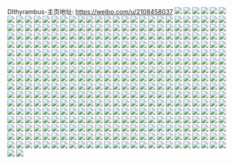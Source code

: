 Dlthyrambus-主页地址: https://weibo.com/u/2108458037 
![](https://wx4.sinaimg.cn/mw2000/7dac8435gy1h9kdcxtukfj21sc2ds7wi.jpg) 
![](https://wx4.sinaimg.cn/mw2000/7dac8435gy1h9kdd04fjzj22c0346qv7.jpg) 
![](https://wx4.sinaimg.cn/mw2000/7dac8435gy1h9kdcwswu7j21sc2ds1ky.jpg) 
![](https://wx4.sinaimg.cn/mw2000/7dac8435gy1h9kdd132mgj21sc2ds4qq.jpg) 
![](https://wx4.sinaimg.cn/mw2000/7dac8435gy1h9kdd97i0cj227a2xpkjq.jpg) 
![](https://wx4.sinaimg.cn/mw2000/7dac8435gy1h9kdd21ydhj21sc2ds7wi.jpg) 
![](https://wx4.sinaimg.cn/mw2000/7dac8435gy1h9kdd4bysej21sc2ds7wj.jpg) 
![](https://wx4.sinaimg.cn/mw2000/7dac8435gy1h9kdd6uzadj21sc2dsx6q.jpg) 
![](https://wx4.sinaimg.cn/mw2000/7dac8435gy1h9kddbibqrj21sc2dskjm.jpg) 
![](https://wx4.sinaimg.cn/mw2000/7dac8435gy1h9it6j52dmj20nw162dle.jpg) 
![](https://wx4.sinaimg.cn/mw2000/7dac8435gy1h9it6iln9bj20u010ati5.jpg) 
![](https://wx4.sinaimg.cn/mw2000/7dac8435gy1h9it6jjt4bj20nm15sq83.jpg) 
![](https://wx4.sinaimg.cn/mw2000/7dac8435gy1h9it6k2x3hj20nq14ln2f.jpg) 
![](https://wx4.sinaimg.cn/mw2000/7dac8435gy1h9it6kt1pgj20u0140al8.jpg) 
![](https://wx4.sinaimg.cn/mw2000/7dac8435gy1h9it6lazh3j20oa16fn2j.jpg) 
![](https://wx4.sinaimg.cn/mw2000/7dac8435gy1h9it6lohcbj20oq16pjxe.jpg) 
![](https://wx4.sinaimg.cn/mw2000/7dac8435gy1h9it6m3hy4j20uo0u07a8.jpg) 
![](https://wx4.sinaimg.cn/mw2000/7dac8435gy1h9it6mhuf2j20op15lafh.jpg) 
![](https://wx4.sinaimg.cn/mw2000/7dac8435gy1h9hisjlzakj21sc2ds4qq.jpg) 
![](https://wx4.sinaimg.cn/mw2000/7dac8435gy1h9hishu4sgj20wi1jgk6p.jpg) 
![](https://wx4.sinaimg.cn/mw2000/7dac8435gy1h9hiskdiwcj22c033ze81.jpg) 
![](https://wx4.sinaimg.cn/mw2000/7dac8435gy1h97m5jmfccj20u013nwno.jpg) 
![](https://wx4.sinaimg.cn/mw2000/7dac8435gy1h97m5nh2s2j20u015rjzc.jpg) 
![](https://wx4.sinaimg.cn/mw2000/7dac8435gy1h97m5ijpkyj20u0140k0q.jpg) 
![](https://wx4.sinaimg.cn/mw2000/7dac8435gy1h97m54w4knj20u00u07a3.jpg) 
![](https://wx4.sinaimg.cn/mw2000/7dac8435gy1h97m5b2eg3j20u01sywkr.jpg) 
![](https://wx4.sinaimg.cn/mw2000/7dac8435gy1h97m54gyojj20u00u0dl5.jpg) 
![](https://wx4.sinaimg.cn/mw2000/7dac8435gy1h97m5k4cx4j20u0140qbk.jpg) 
![](https://wx4.sinaimg.cn/mw2000/7dac8435gy1h97m52qvefj20u0141ah3.jpg) 
![](https://wx4.sinaimg.cn/mw2000/7dac8435gy1h97m53q7m9j20u00u043w.jpg) 
![](https://wx4.sinaimg.cn/mw2000/7dac8435gy1h97m5hksm1j20u0140jyk.jpg) 
![](https://wx4.sinaimg.cn/mw2000/7dac8435gy1h97m539vqjj20u00zq10j.jpg) 
![](https://wx4.sinaimg.cn/mw2000/7dac8435gy1h97m5lju84j20u014047f.jpg) 
![](https://wx4.sinaimg.cn/mw2000/7dac8435gy1h97m5kszmvj20u0140alh.jpg) 
![](https://wx4.sinaimg.cn/mw2000/7dac8435gy1h97m5j4ugoj20u0191wn1.jpg) 
![](https://wx4.sinaimg.cn/mw2000/7dac8435gy1h8okilhi65j20o215t466.jpg) 
![](https://wx4.sinaimg.cn/mw2000/7dac8435gy1h8okim67tpj20oh152gsw.jpg) 
![](https://wx4.sinaimg.cn/mw2000/7dac8435gy1h8okimog8tj20o7126grv.jpg) 
![](https://wx4.sinaimg.cn/mw2000/7dac8435gy1h8okin7yzej20nz16oqat.jpg) 
![](https://wx4.sinaimg.cn/mw2000/7dac8435gy1h8jck9dr48j22bx2o1b2c.jpg) 
![](https://wx4.sinaimg.cn/mw2000/7dac8435gy1h8jck6jmyoj22c0340b2g.jpg) 
![](https://wx4.sinaimg.cn/mw2000/7dac8435gy1h8jck28ia1j22c0340hdu.jpg) 
![](https://wx4.sinaimg.cn/mw2000/7dac8435gy1h8jckblp15j227g2xyu0y.jpg) 
![](https://wx4.sinaimg.cn/mw2000/7dac8435gy1h8jckt3y1tj22c02bze82.jpg) 
![](https://wx4.sinaimg.cn/mw2000/7dac8435gy1h8jckdvk6aj22c033xu0y.jpg) 
![](https://wx4.sinaimg.cn/mw2000/7dac8435gy1h8jckmego7j22c0340hdx.jpg) 
![](https://wx4.sinaimg.cn/mw2000/7dac8435gy1h8jckirvrfj235s2dcnpf.jpg) 
![](https://wx4.sinaimg.cn/mw2000/7dac8435gy1h8jckpaan5j22c0340hdw.jpg) 
![](https://wx4.sinaimg.cn/mw2000/7dac8435gy1h8jckg9hovj22c03407wj.jpg) 
![](https://wx4.sinaimg.cn/mw2000/7dac8435gy1h8jckrbl60j22923024qr.jpg) 
![](https://wx4.sinaimg.cn/mw2000/7dac8435gy1h8jckxzhwvj22c02c04qr.jpg) 
![](https://wx4.sinaimg.cn/mw2000/7dac8435gy1h8jcl1rpzij22c0340u13.jpg) 
![](https://wx4.sinaimg.cn/mw2000/7dac8435gy1h81diyreoxj20rz0rs7b6.jpg) 
![](https://wx4.sinaimg.cn/mw2000/7dac8435gy1h81dizmkxfj20wi12713l.jpg) 
![](https://wx4.sinaimg.cn/mw2000/7dac8435gy1h81diy3srfj20vi0viai0.jpg) 
![](https://wx4.sinaimg.cn/mw2000/7dac8435gy1h81dj0cdwpj20sg0sgn4i.jpg) 
![](https://wx4.sinaimg.cn/mw2000/7dac8435gy1h7bhhxp2luj21o0280wtu.jpg) 
![](https://wx4.sinaimg.cn/mw2000/7dac8435gy1h74ptlkjsmj20lc0sgte1.jpg) 
![](https://wx4.sinaimg.cn/mw2000/7dac8435gy1h74ptkg0m3j20w016o7ge.jpg) 
![](https://wx4.sinaimg.cn/mw2000/7dac8435gy1h74ptiou1lj20lc0sg74n.jpg) 
![](https://wx4.sinaimg.cn/mw2000/7dac8435gy1h6xmzj0ovlj20lc0sg0xa.jpg) 
![](https://wx4.sinaimg.cn/mw2000/7dac8435gy1h6xnasup5oj21400u0k4r.jpg) 
![](https://wx4.sinaimg.cn/mw2000/7dac8435gy1h6xmzjkclqj21400u0tik.jpg) 
![](https://wx4.sinaimg.cn/mw2000/7dac8435gy1h6xmzgpbgvj20u013z43n.jpg) 
![](https://wx4.sinaimg.cn/mw2000/7dac8435gy1h6xmzg8qmjj20u01stnd3.jpg) 
![](https://wx4.sinaimg.cn/mw2000/7dac8435gy1h6xmziip4rj20u01st7ao.jpg) 
![](https://wx4.sinaimg.cn/mw2000/7dac8435gy1h6xmzermf8j21400u0gxp.jpg) 
![](https://wx4.sinaimg.cn/mw2000/7dac8435gy1h6xmzho4pwj20u017lq95.jpg) 
![](https://wx4.sinaimg.cn/mw2000/7dac8435gy1h6xmzf80fmj20ku0rsq96.jpg) 
![](https://wx4.sinaimg.cn/mw2000/7dac8435gy1h6tj4g3ernj20u012r44t.jpg) 
![](https://wx4.sinaimg.cn/mw2000/7dac8435gy1h2jradlzb8j20wi0w3wk7.jpg) 
![](https://wx4.sinaimg.cn/mw2000/7dac8435ly1gklh3f0o8oj20u00u17cl.jpg) 
![](https://wx4.sinaimg.cn/mw2000/7dac8435ly1gklh3ef7f3j20u0141jxi.jpg) 
![](https://wx4.sinaimg.cn/mw2000/7dac8435ly1gklh3g6nxkj20u01407dr.jpg) 
![](https://wx4.sinaimg.cn/mw2000/7dac8435ly1gklh3fcdzvj20u0140ah1.jpg) 
![](https://wx4.sinaimg.cn/mw2000/7dac8435ly1gklh2r2zwjj20u20u0aep.jpg) 
![](https://wx4.sinaimg.cn/mw2000/7dac8435ly1gklh3fu3gfj20u0140gtl.jpg) 
![](https://wx4.sinaimg.cn/mw2000/7dac8435ly1gklh3d3s61j20u00u2dnb.jpg) 
![](https://wx4.sinaimg.cn/mw2000/7dac8435ly1gklh3dj75lj20u00ugdlw.jpg) 
![](https://wx4.sinaimg.cn/mw2000/7dac8435ly1gklh3dyw0zj20u0140k02.jpg) 
![](https://wx4.sinaimg.cn/mw2000/7dac8435ly1gk3weanqfrj214g1j7dwf.jpg) 
![](https://wx4.sinaimg.cn/mw2000/7dac8435ly1gk3wkaaku3j22801o0npd.jpg) 
![](https://wx4.sinaimg.cn/mw2000/7dac8435ly1gk3wed199fj216o1kw1ej.jpg) 
![](https://wx4.sinaimg.cn/mw2000/7dac8435ly1gk3wet2morj216o1kw4qp.jpg) 
![](https://wx4.sinaimg.cn/mw2000/7dac8435ly1gk3we1zsn0j22c03401ky.jpg) 
![](https://wx4.sinaimg.cn/mw2000/7dac8435ly1gk3wduaczwj211f1g7u0v.jpg) 
![](https://wx4.sinaimg.cn/mw2000/7dac8435ly1gk3we5w5ysj20z716odtg.jpg) 
![](https://wx4.sinaimg.cn/mw2000/7dac8435ly1gk3wduqwn5j20tz13zgt6.jpg) 
![](https://wx4.sinaimg.cn/mw2000/7dac8435ly1gk3we4y5fqj216o1kw1kx.jpg) 
![](https://wx4.sinaimg.cn/mw2000/7dac8435ly1gk3wj7v4lej20yi1a04qp.jpg) 
![](https://wx4.sinaimg.cn/mw2000/7dac8435ly1gk3wdezij4j22c02c0hdu.jpg) 
![](https://wx4.sinaimg.cn/mw2000/7dac8435ly1gk3wjibo5tj20yi1a0b29.jpg) 
![](https://wx4.sinaimg.cn/mw2000/7dac8435ly1gk3wjm475mj21400u01ky.jpg) 
![](https://wx4.sinaimg.cn/mw2000/7dac8435ly1gk3wjwinf6j213u0tukjl.jpg) 
![](https://wx4.sinaimg.cn/mw2000/7dac8435ly1gk3wjry6icj20u0140npd.jpg) 
![](https://wx4.sinaimg.cn/mw2000/7dac8435ly1gk3we9y9tcj216o1kw7o2.jpg) 
![](https://wx4.sinaimg.cn/mw2000/7dac8435ly1gk3wkdg76bj20mi0u0hbe.jpg) 
![](https://wx4.sinaimg.cn/mw2000/7dac8435ly1gk3wk582thj229e30j7wj.jpg) 
![](https://wx4.sinaimg.cn/mw2000/7dac8435ly1gjrjufgxyej21mb1mb7wh.jpg) 
![](https://wx4.sinaimg.cn/mw2000/7dac8435ly1gjrjunvk1mj214g1jt7qc.jpg) 
![](https://wx4.sinaimg.cn/mw2000/7dac8435ly1gjrjuil8m6j21mc1mcnnb.jpg) 
![](https://wx4.sinaimg.cn/mw2000/7dac8435ly1gjrjuil8m6j21mc1mcnnb.jpg) 
![](https://wx4.sinaimg.cn/mw2000/7dac8435ly1gjrjuerkvoj21dr25mqv5.jpg) 
![](https://wx4.sinaimg.cn/mw2000/7dac8435ly1gjrjujgfdrj22801o0qv5.jpg) 
![](https://wx4.sinaimg.cn/mw2000/7dac8435ly1gjrjudsl2lj22801o01ky.jpg) 
![](https://wx4.sinaimg.cn/mw2000/7dac8435ly1gjrjupf8e4j20y91hr4bt.jpg) 
![](https://wx4.sinaimg.cn/mw2000/7dac8435ly1gjrjuohz7gj21kw1d3awk.jpg) 
![](https://wx4.sinaimg.cn/mw2000/7dac8435ly1gjrjuq8452j21481kwki8.jpg) 
![](https://wx4.sinaimg.cn/mw2000/7dac8435ly1gjrjuhcsr7j225q1mb7wh.jpg) 
![](https://wx4.sinaimg.cn/mw2000/7dac8435ly1gjrjvvw2gej20zr0qtwhf.jpg) 
![](https://wx4.sinaimg.cn/mw2000/7dac8435ly1gjrjuhybuhj21mb25qnnb.jpg) 
![](https://wx4.sinaimg.cn/mw2000/7dac8435ly1gjrjukbamnj216o1kwwu6.jpg) 
![](https://wx4.sinaimg.cn/mw2000/7dac8435ly1gjrjum5gk9j225832e7wi.jpg) 
![](https://wx4.sinaimg.cn/mw2000/7dac8435ly1gjrjucocx1j216o1kwtu8.jpg) 
![](https://wx4.sinaimg.cn/mw2000/7dac8435ly1gjp8vxfnsdj21hh2s41kx.jpg) 
![](https://wx4.sinaimg.cn/mw2000/7dac8435ly1gd0vic4p0jj20rs3wn7wh.jpg) 
![](https://wx4.sinaimg.cn/mw2000/7dac8435ly1gd0vidjh92j20rs3wnb29.jpg) 
![](https://wx4.sinaimg.cn/mw2000/7dac8435ly1gd0viaifhmj20rs3wnb29.jpg) 
![](https://wx4.sinaimg.cn/mw2000/7dac8435ly1gd0vie3w9aj20rs1awtkv.jpg) 
![](https://wx4.sinaimg.cn/mw2000/7dac8435ly1gc5eg8nv7cj22c02c0b2a.jpg) 
![](https://wx4.sinaimg.cn/mw2000/7dac8435ly1gc5egl899tj203x03xwe9.jpg) 
![](https://wx4.sinaimg.cn/mw2000/7dac8435ly1gc5eg7seupj22c02c04qp.jpg) 
![](https://wx4.sinaimg.cn/mw2000/7dac8435ly1ga9imcx3j1j20rs0v9wjf.jpg) 
![](https://wx4.sinaimg.cn/mw2000/7dac8435ly1g9lxijkma8j21400u0wow.jpg) 
![](https://wx4.sinaimg.cn/mw2000/7dac8435ly1g9lxij1f7ej20u00u04jl.jpg) 
![](https://wx4.sinaimg.cn/mw2000/7dac8435ly1g8xiwk674uj20pb10pwok.jpg) 
![](https://wx4.sinaimg.cn/mw2000/7dac8435ly1g8sy0kt2u2j231t27ye82.jpg) 
![](https://wx4.sinaimg.cn/mw2000/7dac8435ly1g8sy0oy0u6j228x2zw7wi.jpg) 
![](https://wx4.sinaimg.cn/mw2000/7dac8435ly1g8sy0sxgcyj23402c04qr.jpg) 
![](https://wx4.sinaimg.cn/mw2000/7dac8435ly1g8sy0hgp1ij22c0340npd.jpg) 
![](https://wx4.sinaimg.cn/mw2000/7dac8435ly1g8sy0wor37j22u024i1ky.jpg) 
![](https://wx4.sinaimg.cn/mw2000/7dac8435ly1g8sy11549tj23402c0u0y.jpg) 
![](https://wx4.sinaimg.cn/mw2000/7dac8435ly1g8sy0f0xb5j23402c0qv6.jpg) 
![](https://wx4.sinaimg.cn/mw2000/7dac8435ly1g8sy0xzdm9j20yi0yi7m6.jpg) 
![](https://wx4.sinaimg.cn/mw2000/7dac8435ly1g8sy14bn3cj23402c0qv6.jpg) 
![](https://wx4.sinaimg.cn/mw2000/7dac8435ly1g8ksremso6j229c30gkjl.jpg) 
![](https://wx4.sinaimg.cn/mw2000/7dac8435ly1g8ksrbj65aj2293304npe.jpg) 
![](https://wx4.sinaimg.cn/mw2000/7dac8435ly1g8kstdb94tj21400qohdt.jpg) 
![](https://wx4.sinaimg.cn/mw2000/7dac8435ly1g8ksr9bs51j22772vhu0x.jpg) 
![](https://wx4.sinaimg.cn/mw2000/7dac8435ly1g8ksrj60qsj22c0340kjl.jpg) 
![](https://wx4.sinaimg.cn/mw2000/7dac8435ly1g8kstc679lj214q0u0kjl.jpg) 
![](https://wx4.sinaimg.cn/mw2000/7dac8435ly1g8ksrkqpxxj22c0340u0x.jpg) 
![](https://wx4.sinaimg.cn/mw2000/7dac8435ly1g8ksrlpzlxj20rs1xg4om.jpg) 
![](https://wx4.sinaimg.cn/mw2000/7dac8435ly1g8ksrn8mnmj20rs1qi7sy.jpg) 
![](https://wx4.sinaimg.cn/mw2000/7dac8435ly1g8ip046hisj232j21dx6r.jpg) 
![](https://wx4.sinaimg.cn/mw2000/7dac8435ly1g8500f0jexj22sr23k7wi.jpg) 
![](https://wx4.sinaimg.cn/mw2000/7dac8435ly1g8500nk1zij23402c0e82.jpg) 
![](https://wx4.sinaimg.cn/mw2000/7dac8435ly1g850046ykvj22c0340x6p.jpg) 
![](https://wx4.sinaimg.cn/mw2000/7dac8435ly1g8500im71yj23402c04qq.jpg) 
![](https://wx4.sinaimg.cn/mw2000/7dac8435ly1g8500u3onvj20ti0u47wh.jpg) 
![](https://wx4.sinaimg.cn/mw2000/7dac8435ly1g8500pzrtpj23402c0npe.jpg) 
![](https://wx4.sinaimg.cn/mw2000/7dac8435ly1g8500gi90nj21mb17r7qe.jpg) 
![](https://wx4.sinaimg.cn/mw2000/7dac8435ly1g8500sefpdj20u00u048i.jpg) 
![](https://wx4.sinaimg.cn/mw2000/7dac8435ly1g8500x990qj22c0340npe.jpg) 
![](https://wx4.sinaimg.cn/mw2000/7dac8435ly1g84qpgc55mj23402c0u0x.jpg) 
![](https://wx4.sinaimg.cn/mw2000/7dac8435ly1g84qoeba2bj216m1ku1kx.jpg) 
![](https://wx4.sinaimg.cn/mw2000/7dac8435ly1g84qozbxa8j23402c0npd.jpg) 
![](https://wx4.sinaimg.cn/mw2000/7dac8435ly1g84qobcq8hj21w02io7wj.jpg) 
![](https://wx4.sinaimg.cn/mw2000/7dac8435ly1g84qod7re6j21kw16m4jc.jpg) 
![](https://wx4.sinaimg.cn/mw2000/7dac8435ly1g84qo7wki0j21400tzn59.jpg) 
![](https://wx4.sinaimg.cn/mw2000/7dac8435ly1g84qo6srhbj23402c01ky.jpg) 
![](https://wx4.sinaimg.cn/mw2000/7dac8435ly1g84qo8cbetj225q1mbe81.jpg) 
![](https://wx4.sinaimg.cn/mw2000/7dac8435ly1g84qo7ib53j23402c0qv5.jpg) 
![](https://wx4.sinaimg.cn/mw2000/7dac8435ly1g83qpom99kj22c0340npe.jpg) 
![](https://wx4.sinaimg.cn/mw2000/7dac8435ly1g83qpstw60j23402c0npe.jpg) 
![](https://wx4.sinaimg.cn/mw2000/7dac8435ly1g83qquiqzjj23402c0u0y.jpg) 
![](https://wx4.sinaimg.cn/mw2000/7dac8435ly1g83qpn2oatj20u0140dlf.jpg) 
![](https://wx4.sinaimg.cn/mw2000/7dac8435ly1g83qplz6twj22c03404qp.jpg) 
![](https://wx4.sinaimg.cn/mw2000/7dac8435ly1g83qt0j78jj20u0140dnf.jpg) 
![](https://wx4.sinaimg.cn/mw2000/7dac8435ly1g83qpu3rj4j23402c01ky.jpg) 
![](https://wx4.sinaimg.cn/mw2000/7dac8435ly1g83qpzaf0wj23402c07wi.jpg) 
![](https://wx4.sinaimg.cn/mw2000/7dac8435ly1g83qpwou24j23402c0kjm.jpg) 
![](https://wx4.sinaimg.cn/mw2000/7dac8435ly1g7x0msbq00j20u00gun1u.jpg) 
![](https://wx4.sinaimg.cn/mw2000/7dac8435ly1g77mqk9zilj20u00u0wy8.jpg) 
![](https://wx4.sinaimg.cn/mw2000/7dac8435ly1g77mq525o8j226m26m1ky.jpg) 
![](https://wx4.sinaimg.cn/mw2000/7dac8435ly1g77mpz8prwj20yi0yik26.jpg) 
![](https://wx4.sinaimg.cn/mw2000/7dac8435ly1g76deqqm9lj20x21dxthy.jpg) 
![](https://wx4.sinaimg.cn/mw2000/7dac8435ly1g753lv2xffj20jg0jgt9g.jpg) 
![](https://wx4.sinaimg.cn/mw2000/7dac8435ly1g753lun3u5j20u00u0gtt.jpg) 
![](https://wx4.sinaimg.cn/mw2000/7dac8435ly1g753m5rb5uj20u00u0thd.jpg) 
![](https://wx4.sinaimg.cn/mw2000/7dac8435ly1g753lrks57j20tm0tmwf0.jpg) 
![](https://wx4.sinaimg.cn/mw2000/7dac8435ly1g6y5gt7bhbj20ku2bah0w.jpg) 
![](https://wx4.sinaimg.cn/mw2000/7dac8435ly1g6y5h1kxqnj20rs2bcav7.jpg) 
![](https://wx4.sinaimg.cn/mw2000/7dac8435ly1g6y5grj1uvj20rs3cdx6p.jpg) 
![](https://wx4.sinaimg.cn/mw2000/7dac8435ly1g6y5gyq1bkj22c02c0e84.jpg) 
![](https://wx4.sinaimg.cn/mw2000/7dac8435ly1g6y5gsghgzj22c02c01kx.jpg) 
![](https://wx4.sinaimg.cn/mw2000/7dac8435ly1g6y5gmdxo2j20rs1jk1kx.jpg) 
![](https://wx4.sinaimg.cn/mw2000/7dac8435ly1g6y5gohsryj20rs5831kz.jpg) 
![](https://wx4.sinaimg.cn/mw2000/7dac8435ly1g6y5gunexsj20rs334x6p.jpg) 
![](https://wx4.sinaimg.cn/mw2000/7dac8435ly1g6y5gphg52j20rs1qi7w2.jpg) 
![](https://wx4.sinaimg.cn/mw2000/7dac8435ly1g6x43tg2wbj22af2afe81.jpg) 
![](https://wx4.sinaimg.cn/mw2000/7dac8435ly1g6x441okw5j23402c0e81.jpg) 
![](https://wx4.sinaimg.cn/mw2000/7dac8435ly1g6x43x5262j223w23w1kx.jpg) 
![](https://wx4.sinaimg.cn/mw2000/7dac8435ly1g6x448np1sj20u00u0b29.jpg) 
![](https://wx4.sinaimg.cn/mw2000/7dac8435ly1g6r7cqgs6nj20rs1jv1kx.jpg) 
![](https://wx4.sinaimg.cn/mw2000/7dac8435ly1g6r7e27sskj234122ohdu.jpg) 
![](https://wx4.sinaimg.cn/mw2000/7dac8435ly1g6r7gl4aubj20rs1hc1h1.jpg) 
![](https://wx4.sinaimg.cn/mw2000/7dac8435ly1g6r7codkcgj216o1kue0s.jpg) 
![](https://wx4.sinaimg.cn/mw2000/7dac8435ly1g6r7has07cj23344monpg.jpg) 
![](https://wx4.sinaimg.cn/mw2000/7dac8435ly1g6r7i8a8ppj24mo334x6s.jpg) 
![](https://wx4.sinaimg.cn/mw2000/7dac8435ly1g6r7dwwj4mj24mo3347wi.jpg) 
![](https://wx4.sinaimg.cn/mw2000/7dac8435ly1g6r7cjya9tj23so2j8npe.jpg) 
![](https://wx4.sinaimg.cn/mw2000/7dac8435ly1g6r7cma2swj20rs1ja1kx.jpg) 
![](https://wx4.sinaimg.cn/mw2000/7dac8435ly1g6p369q532j20u00u043m.jpg) 
![](https://wx4.sinaimg.cn/mw2000/7dac8435ly1g6fvzjxrj8j20yi17x7w0.jpg) 
![](https://wx4.sinaimg.cn/mw2000/7dac8435ly1g6eafscym7j22c02c0u0x.jpg) 
![](https://wx4.sinaimg.cn/mw2000/7dac8435ly1g6eaflfh6tj20rs1v3qtw.jpg) 
![](https://wx4.sinaimg.cn/mw2000/7dac8435ly1g6eaftrr4rj234029m4qq.jpg) 
![](https://wx4.sinaimg.cn/mw2000/7dac8435ly1g6eafo54lwj22ap2ap4qq.jpg) 
![](https://wx4.sinaimg.cn/mw2000/7dac8435ly1g6eafkav5mj20rs2bc1kx.jpg) 
![](https://wx4.sinaimg.cn/mw2000/7dac8435ly1g6eafpoc8uj23402c04qq.jpg) 
![](https://wx4.sinaimg.cn/mw2000/7dac8435ly1g6eafqysqhj22c02c04qp.jpg) 
![](https://wx4.sinaimg.cn/mw2000/7dac8435ly1g6eafmj2faj20rs2bc7wh.jpg) 
![](https://wx4.sinaimg.cn/mw2000/7dac8435ly1g6eafj32ksj23262c0hdv.jpg) 
![](https://wx4.sinaimg.cn/mw2000/7dac8435ly1g6aswmbvgkj20tb0tbqaf.jpg) 
![](https://wx4.sinaimg.cn/mw2000/7dac8435ly1g6aswp1xlhj225s1mcwul.jpg) 
![](https://wx4.sinaimg.cn/mw2000/7dac8435ly1g6aswelre2j22c02c0kjl.jpg) 
![](https://wx4.sinaimg.cn/mw2000/7dac8435ly1g6aswzjhv0j228p3407wi.jpg) 
![](https://wx4.sinaimg.cn/mw2000/7dac8435ly1g6aswk72v6j22l41vou0x.jpg) 
![](https://wx4.sinaimg.cn/mw2000/7dac8435ly1g6aswulnpej23402c0kjm.jpg) 
![](https://wx4.sinaimg.cn/mw2000/7dac8435ly1g6asxfmfpzj216o1ku4qp.jpg) 
![](https://wx4.sinaimg.cn/mw2000/7dac8435ly1g6asxd4yuyj22c0340b2b.jpg) 
![](https://wx4.sinaimg.cn/mw2000/7dac8435ly1g6aswkzyc2j20u00u00y4.jpg) 
![](https://wx4.sinaimg.cn/mw2000/7dac8435ly1g5vmbte84xj22482tqb29.jpg) 
![](https://wx4.sinaimg.cn/mw2000/7dac8435ly1g5vmb1tsg1j2296332qv6.jpg) 
![](https://wx4.sinaimg.cn/mw2000/7dac8435ly1g5vmbweh3nj22482tqe81.jpg) 
![](https://wx4.sinaimg.cn/mw2000/7dac8435ly1g5vmaybnz2j22c02c04qp.jpg) 
![](https://wx4.sinaimg.cn/mw2000/7dac8435ly1g5vmbybumnj21400u246w.jpg) 
![](https://wx4.sinaimg.cn/mw2000/7dac8435ly1g5vmbp2tj9j22c02c0u0y.jpg) 
![](https://wx4.sinaimg.cn/mw2000/7dac8435ly1g5seh4zcuzj22a82a8kjl.jpg) 
![](https://wx4.sinaimg.cn/mw2000/7dac8435ly1g5seh6ve8rj22bz2c4hdt.jpg) 
![](https://wx4.sinaimg.cn/mw2000/7dac8435ly1g5seh2uazfj22c0340b2c.jpg) 
![](https://wx4.sinaimg.cn/mw2000/7dac8435ly1g5sehv38g5j20u0140e81.jpg) 
![](https://wx4.sinaimg.cn/mw2000/7dac8435ly1g5qyiuemhfj22c02c0hdt.jpg) 
![](https://wx4.sinaimg.cn/mw2000/7dac8435ly1g5qyiqhy1uj22c02c0npd.jpg) 
![](https://wx4.sinaimg.cn/mw2000/7dac8435ly1g5qyit7wumj22c02c0e81.jpg) 
![](https://wx4.sinaimg.cn/mw2000/7dac8435ly1g5qyjcdwh7j20ey0eh76d.jpg) 
![](https://wx4.sinaimg.cn/mw2000/7dac8435ly1g5qyiwta1fj22lz2lz1kz.jpg) 
![](https://wx4.sinaimg.cn/mw2000/7dac8435ly1g5qyjcrqk9j214t14tqdt.jpg) 
![](https://wx4.sinaimg.cn/mw2000/7dac8435ly1g5qyirvqoaj22c02c0kjl.jpg) 
![](https://wx4.sinaimg.cn/mw2000/7dac8435ly1g5r26zhrm4j22a82a8kjm.jpg) 
![](https://wx4.sinaimg.cn/mw2000/7dac8435ly1g5r259a54tj22c02c01kx.jpg) 
![](https://wx4.sinaimg.cn/mw2000/7dac8435ly1g5q55jtgnnj22c02c2kjl.jpg) 
![](https://wx4.sinaimg.cn/mw2000/7dac8435ly1g5q55i60f9j226g26gnpe.jpg) 
![](https://wx4.sinaimg.cn/mw2000/7dac8435ly1g5q55g0yntj22c02c0hdt.jpg) 
![](https://wx4.sinaimg.cn/mw2000/7dac8435ly1g5q55p8btqj230u29mu0y.jpg) 
![](https://wx4.sinaimg.cn/mw2000/7dac8435ly1g5q55kg9ksj21ze1zee81.jpg) 
![](https://wx4.sinaimg.cn/mw2000/7dac8435ly1g5q55mwr54j2276276kjm.jpg) 
![](https://wx4.sinaimg.cn/mw2000/7dac8435ly1g5mztxba6tj20u00u0agw.jpg) 
![](https://wx4.sinaimg.cn/mw2000/7dac8435ly1g5mzwm8ff4j22c02c0npd.jpg) 
![](https://wx4.sinaimg.cn/mw2000/7dac8435ly1g5mzvi8h6hj20u00u0jyd.jpg) 
![](https://wx4.sinaimg.cn/mw2000/7dac8435ly1g5mzwofreuj2340340hdu.jpg) 
![](https://wx4.sinaimg.cn/mw2000/7dac8435ly1g5mzulxplzj20u00u044v.jpg) 
![](https://wx4.sinaimg.cn/mw2000/7dac8435ly1g5mzxlm470j23403404qr.jpg) 
![](https://wx4.sinaimg.cn/mw2000/7dac8435ly1g5mzwjo11pj22c03404qp.jpg) 
![](https://wx4.sinaimg.cn/mw2000/7dac8435ly1g5mzzalhijj22c02c01ky.jpg) 
![](https://wx4.sinaimg.cn/mw2000/7dac8435ly1g5mzxg1ncjj226h26h4qp.jpg) 
![](https://wx4.sinaimg.cn/mw2000/7dac8435ly1g54h3hery5j20u00u0b29.jpg) 
![](https://wx4.sinaimg.cn/mw2000/7dac8435ly1g54h2hk40nj20sd0sd1jd.jpg) 
![](https://wx4.sinaimg.cn/mw2000/7dac8435ly1g42ugvyuc7j22o02o01kz.jpg) 
![](https://wx4.sinaimg.cn/mw2000/7dac8435ly1g42ugpzp20j20u00u0mzz.jpg) 
![](https://wx4.sinaimg.cn/mw2000/7dac8435ly1g3v4x2yib3j20u00u0b29.jpg) 
![](https://wx4.sinaimg.cn/mw2000/7dac8435ly1g3u33iq5y7j23402c07wi.jpg) 
![](https://wx4.sinaimg.cn/mw2000/7dac8435ly1g3u33jjoqfj21mb25qqsb.jpg) 
![](https://wx4.sinaimg.cn/mw2000/7dac8435ly1g3u33kjx91j23402c0000.jpg) 
![](https://wx4.sinaimg.cn/mw2000/7dac8435ly1g3u33gyf3vj23402c01ky.jpg) 
![](https://wx4.sinaimg.cn/mw2000/7dac8435ly1g3izv27jpuj20yi1pcwzy.jpg) 
![](https://wx4.sinaimg.cn/mw2000/7dac8435ly1g2o21anw20j22c03401kz.jpg) 
![](https://wx4.sinaimg.cn/mw2000/7dac8435ly1g2o2156ml4j22z228au0x.jpg) 
![](https://wx4.sinaimg.cn/mw2000/7dac8435ly1g2o218dojzj22c0340kjn.jpg) 
![](https://wx4.sinaimg.cn/mw2000/7dac8435ly1g2o21dnmw7j23402c0hdu.jpg) 
![](https://wx4.sinaimg.cn/mw2000/7dac8435ly1g2o21c4tjfj23402c0b2a.jpg) 
![](https://wx4.sinaimg.cn/mw2000/7dac8435ly1g2o21fw6klj23402c0npe.jpg) 
![](https://wx4.sinaimg.cn/mw2000/7dac8435ly1g2o6j5573ij23402c01kz.jpg) 
![](https://wx4.sinaimg.cn/mw2000/7dac8435ly1g2o6j8pz3vj23402c0x6q.jpg) 
![](https://wx4.sinaimg.cn/mw2000/7dac8435ly1g2o6k299xfj20ty132e81.jpg) 
![](https://wx4.sinaimg.cn/mw2000/7dac8435ly1g2n0hjgfgpj22bk3407wn.jpg) 
![](https://wx4.sinaimg.cn/mw2000/7dac8435ly1g2n0hkregej23402cwhdu.jpg) 
![](https://wx4.sinaimg.cn/mw2000/7dac8435ly1g2n0hgmiecj23402c0e81.jpg) 
![](https://wx4.sinaimg.cn/mw2000/7dac8435ly1g2n0hozm7xj20u01407wh.jpg) 
![](https://wx4.sinaimg.cn/mw2000/7dac8435ly1g2n0hlswttj23402e4hdv.jpg) 
![](https://wx4.sinaimg.cn/mw2000/7dac8435ly1g2n0hpiywvj20u01407wh.jpg) 
![](https://wx4.sinaimg.cn/mw2000/7dac8435ly1g2n0hz903hj23402c0qv7.jpg) 
![](https://wx4.sinaimg.cn/mw2000/7dac8435ly1g2n0k9i241j212r0u0hdt.jpg) 
![](https://wx4.sinaimg.cn/mw2000/7dac8435ly1g2n0i0z5ipj23402c0qv7.jpg) 
![](https://wx4.sinaimg.cn/mw2000/7dac8435ly1g2mm0c3yonj216o1ku7wh.jpg) 
![](https://wx4.sinaimg.cn/mw2000/7dac8435ly1g2mm0b5bu9j20rs15oh0j.jpg) 
![](https://wx4.sinaimg.cn/mw2000/7dac8435ly1g2mm0emebaj23402c07wl.jpg) 
![](https://wx4.sinaimg.cn/mw2000/7dac8435ly1g2mm0geeqfj23402c0x6q.jpg) 
![](https://wx4.sinaimg.cn/mw2000/7dac8435ly1g2mm0iz2wpj23402c0qv6.jpg) 
![](https://wx4.sinaimg.cn/mw2000/7dac8435ly1g2mm0hjaivj226z26z000.jpg) 
![](https://wx4.sinaimg.cn/mw2000/7dac8435ly1g2mm0alq6sj20rs15okjl.jpg) 
![](https://wx4.sinaimg.cn/mw2000/7dac8435ly1g2mm0jofpnj225r1mb1kx.jpg) 
![](https://wx4.sinaimg.cn/mw2000/7dac8435ly1g2mm0ka04uj21mb25q1fo.jpg) 
![](https://wx4.sinaimg.cn/mw2000/7dac8435ly1g205z0huhrj20u01407g7.jpg) 
![](https://wx4.sinaimg.cn/mw2000/7dac8435ly1g205z4yxc9j20u0140ncy.jpg) 
![](https://wx4.sinaimg.cn/mw2000/7dac8435ly1g205z5slz6j20u0140gzw.jpg) 
![](https://wx4.sinaimg.cn/mw2000/7dac8435ly1g205yz9w1kj20rs1qihdt.jpg) 
![](https://wx4.sinaimg.cn/mw2000/7dac8435ly1g205z3vym6j21400u2b29.jpg) 
![](https://wx4.sinaimg.cn/mw2000/7dac8435ly1g205z27qaxj20rs1npe81.jpg) 
![](https://wx4.sinaimg.cn/mw2000/7dac8435ly1g205z6ew1aj21400u0tju.jpg) 
![](https://wx4.sinaimg.cn/mw2000/7dac8435ly1g205z853osj218k1kwb29.jpg) 
![](https://wx4.sinaimg.cn/mw2000/7dac8435ly1g205z7289zj21400u04af.jpg) 
![](https://wx4.sinaimg.cn/mw2000/7dac8435ly1g1rtqzhpc3j21w93dce81.jpg) 
![](https://wx4.sinaimg.cn/mw2000/7dac8435ly1g1rtqy3tpgj23402c0kjn.jpg) 
![](https://wx4.sinaimg.cn/mw2000/7dac8435ly1g1rtr39blcj218g0xanpe.jpg) 
![](https://wx4.sinaimg.cn/mw2000/7dac8435ly1g1rtr58znqj23282aou0x.jpg) 
![](https://wx4.sinaimg.cn/mw2000/7dac8435ly1g1rtraib09j23402c04qs.jpg) 
![](https://wx4.sinaimg.cn/mw2000/7dac8435ly1g1rtr7yoj2j23402c0b2e.jpg) 
![](https://wx4.sinaimg.cn/mw2000/7dac8435ly1g1rtrcakhkj20rs1qiu0y.jpg) 
![](https://wx4.sinaimg.cn/mw2000/7dac8435ly1g1rtr141eoj20xc18enpe.jpg) 
![](https://wx4.sinaimg.cn/mw2000/7dac8435ly1g1rtwofb7fj20xa18eav7.jpg) 
![](https://wx4.sinaimg.cn/mw2000/7dac8435ly1g1jrs4bfm7j20u0140gvl.jpg) 
![](https://wx4.sinaimg.cn/mw2000/7dac8435ly1g1jrs3clssj23402c0b2a.jpg) 
![](https://wx4.sinaimg.cn/mw2000/7dac8435ly1g1jrs5g3hfj20u0140n78.jpg) 
![](https://wx4.sinaimg.cn/mw2000/7dac8435ly1g18ch49rnkj20c81au41r.jpg) 
![](https://wx4.sinaimg.cn/mw2000/7dac8435ly1g076lxu1udj23402c0e81.jpg) 
![](https://wx4.sinaimg.cn/mw2000/7dac8435ly1g073xt9wb5j22c02c07lt.jpg) 
![](https://wx4.sinaimg.cn/mw2000/7dac8435ly1g073xv2d9oj23402c07wh.jpg) 
![](https://wx4.sinaimg.cn/mw2000/7dac8435ly1g073y0fm80j22c02c04qq.jpg) 
![](https://wx4.sinaimg.cn/mw2000/7dac8435ly1g073xs22rzj22z228a4qq.jpg) 
![](https://wx4.sinaimg.cn/mw2000/7dac8435ly1g073y2d67oj2201201hdt.jpg) 
![](https://wx4.sinaimg.cn/mw2000/7dac8435ly1g073y3lahmj23402c0b29.jpg) 
![](https://wx4.sinaimg.cn/mw2000/7dac8435ly1g076o0oo87j20yi0yinpd.jpg) 
![](https://wx4.sinaimg.cn/mw2000/7dac8435ly1g076n4pdzqj20yi0yiu0x.jpg) 
![](https://wx4.sinaimg.cn/mw2000/7dac8435ly1g06ifb04hoj20sg0o8ace.jpg) 
![](https://wx4.sinaimg.cn/mw2000/7dac8435ly1g06ifc0sg6j218e1qkn9u.jpg) 
![](https://wx4.sinaimg.cn/mw2000/7dac8435ly1g06iffm1u1j21iw1091ky.jpg) 
![](https://wx4.sinaimg.cn/mw2000/7dac8435ly1g06ifaiwgbj20xc1e1483.jpg) 
![](https://wx4.sinaimg.cn/mw2000/7dac8435ly1g0536c9m7lj21c01c07wh.jpg) 
![](https://wx4.sinaimg.cn/mw2000/7dac8435ly1g00bwrr2ibj22c02c0ncb.jpg) 
![](https://wx4.sinaimg.cn/mw2000/7dac8435ly1g00bzppqrbj23402c04qr.jpg) 
![](https://wx4.sinaimg.cn/mw2000/7dac8435ly1g00c05tsoxj22c02c04qu.jpg) 
![](https://wx4.sinaimg.cn/mw2000/7dac8435ly1g00bzx3eprj21o0190kjm.jpg) 
![](https://wx4.sinaimg.cn/mw2000/7dac8435ly1g00bynb0qpj23402c0qv6.jpg) 
![](https://wx4.sinaimg.cn/mw2000/7dac8435ly1g00bz0q1drj23402c07wj.jpg) 
![](https://wx4.sinaimg.cn/mw2000/7dac8435ly1g00bytjskqj23402c07wj.jpg) 
![](https://wx4.sinaimg.cn/mw2000/7dac8435ly1g00bzsq364j23402c0b2a.jpg) 
![](https://wx4.sinaimg.cn/mw2000/7dac8435ly1g00c0mrko6j2327275b2f.jpg) 
![](https://wx4.sinaimg.cn/mw2000/7dac8435ly1fytkrwxre7j227v1o0hdt.jpg) 
![](https://wx4.sinaimg.cn/mw2000/7dac8435ly1fytkrvxy0gj227v1o0hdt.jpg) 
![](https://wx4.sinaimg.cn/mw2000/7dac8435ly1fytkry2otnj227v1o0e81.jpg) 
![](https://wx4.sinaimg.cn/mw2000/7dac8435ly1fytkrznr2mj21l719q7wj.jpg) 
![](https://wx4.sinaimg.cn/mw2000/7dac8435ly1fyp3noo9frj22c02c0wmr.jpg) 
![](https://wx4.sinaimg.cn/mw2000/7dac8435ly1fyp3s7fce6j20yi0yiu0x.jpg) 
![](https://wx4.sinaimg.cn/mw2000/7dac8435ly1fyp3pe4s7kj20yi0yiqv5.jpg) 
![](https://wx4.sinaimg.cn/mw2000/7dac8435ly1fyp3piu1x7j20yi0yie81.jpg) 
![](https://wx4.sinaimg.cn/mw2000/7dac8435ly1fyp3p8ole4j20yi0yie81.jpg) 
![](https://wx4.sinaimg.cn/mw2000/7dac8435ly1fyp3t55s7ij22bs340kju.jpg) 
![](https://wx4.sinaimg.cn/mw2000/7dac8435ly1fyp3t55s7ij22bs340kju.jpg) 
![](https://wx4.sinaimg.cn/mw2000/7dac8435ly1fy7rxxn24xj20yi0ygnpd.jpg) 
![](https://wx4.sinaimg.cn/mw2000/7dac8435ly1fxzct2ks3fj20un0unqeb.jpg) 
![](https://wx4.sinaimg.cn/mw2000/7dac8435ly1fxzct814nnj23401xk7wn.jpg) 
![](https://wx4.sinaimg.cn/mw2000/7dac8435ly1fz9lr4ffoij20yi0yie81.jpg) 
![](https://wx4.sinaimg.cn/mw2000/7dac8435ly1fz9lqxybjej20yi0yi7wh.jpg) 
![](https://wx4.sinaimg.cn/mw2000/7dac8435ly1fw7dtr7u3nj20yi0pwe81.jpg) 
![](https://wx4.sinaimg.cn/mw2000/7dac8435ly1fvm1i8xjvej20v10v1e81.jpg) 
![](https://wx4.sinaimg.cn/mw2000/7dac8435ly1fvjlrovlw4j20u016sgoq.jpg) 
![](https://wx4.sinaimg.cn/mw2000/7dac8435ly1futb1xd1b2j20ea0it74v.jpg) 
![](https://wx4.sinaimg.cn/mw2000/7dac8435ly1fs75z7mjbcj2340340qvc.jpg) 
![](https://wx4.sinaimg.cn/mw2000/7dac8435ly1fs75yl9sspj20k00k0gp7.jpg) 
![](https://wx4.sinaimg.cn/mw2000/7dac8435ly1fs75zbqmhfj23403401l2.jpg) 
![](https://wx4.sinaimg.cn/mw2000/7dac8435ly1fs6hsi49o4j20yi59kkjl.jpg) 
![](https://wx4.sinaimg.cn/mw2000/7dac8435ly1fs6hsgbz2ej20ty0u07r5.jpg) 
![](https://wx4.sinaimg.cn/mw2000/7dac8435ly1fs6hsk38loj20u05u0x6p.jpg) 
![](https://wx4.sinaimg.cn/mw2000/7dac8435ly1frxnyzofrxj20hf2wntlq.jpg) 
![](https://wx4.sinaimg.cn/mw2000/7dac8435ly1frxnz16meaj20tz45y4qp.jpg) 
![](https://wx4.sinaimg.cn/mw2000/7dac8435ly1frxnz4atoaj21sg2ds7wl.jpg) 
![](https://wx4.sinaimg.cn/mw2000/7dac8435ly1frxnz695ttj21sg1sc4qs.jpg) 
![](https://wx4.sinaimg.cn/mw2000/7dac8435ly1frxnz88172j21sg1sc1l0.jpg) 
![](https://wx4.sinaimg.cn/mw2000/7dac8435ly1frxnzaazkrj21sg1sce84.jpg) 
![](https://wx4.sinaimg.cn/mw2000/7dac8435ly1frxnzbmuhbj21hg1hgnpe.jpg) 
![](https://wx4.sinaimg.cn/mw2000/7dac8435ly1frxnzdqcxdj2340340u10.jpg) 
![](https://wx4.sinaimg.cn/mw2000/7dac8435ly1frxo11p7dqj20yi0yiu0x.jpg) 
![](https://wx4.sinaimg.cn/mw2000/7dac8435ly1frnoqe53q3j20yi4s34qp.jpg) 
![](https://wx4.sinaimg.cn/mw2000/7dac8435ly1frjyy991swj21sg1scb2c.jpg) 
![](https://wx4.sinaimg.cn/mw2000/7dac8435ly1frjyz7eql7j20yi0yi7wh.jpg) 
![](https://wx4.sinaimg.cn/mw2000/7dac8435ly1frjyymnu5cj21sg1scb2c.jpg) 
![](https://wx4.sinaimg.cn/mw2000/7dac8435ly1frjyxioed3j20ku0f00th.jpg) 
![](https://wx4.sinaimg.cn/mw2000/7dac8435ly1fr7mfuqyshj22c02c0wsk.jpg) 
![](https://wx4.sinaimg.cn/mw2000/7dac8435ly1fr7mfxxti3j20u00u0qcf.jpg) 
![](https://wx4.sinaimg.cn/mw2000/7dac8435ly1fr7mftc3muj22c02c0wv2.jpg) 
![](https://wx4.sinaimg.cn/mw2000/7dac8435ly1fr7mfzx4nuj21sg1sc1l0.jpg) 
![](https://wx4.sinaimg.cn/mw2000/7dac8435ly1fr7mfwks0uj22c02c0h66.jpg) 
![](https://wx4.sinaimg.cn/mw2000/7dac8435ly1fr7mg2aqjjj21sc1sge84.jpg) 
![](https://wx4.sinaimg.cn/mw2000/7dac8435ly1fpr9bqp5wrj22c02c04qp.jpg) 
![](https://wx4.sinaimg.cn/mw2000/7dac8435ly1fpr9bxg8ozj23402c0qv5.jpg) 
![](https://wx4.sinaimg.cn/mw2000/7dac8435ly1fpr9c1r0i6j22c02c04q5.jpg) 
![](https://wx4.sinaimg.cn/mw2000/7dac8435ly1fpmizagutvj20k0182af6.jpg) 
![](https://wx4.sinaimg.cn/mw2000/7dac8435ly1fpmizb81rmj20k011odlt.jpg) 
![](https://wx4.sinaimg.cn/mw2000/7dac8435ly1fpfs8yfp5yj22c02c0e81.jpg) 
![](https://wx4.sinaimg.cn/mw2000/7dac8435ly1fpfs92p7uwj22c02c0hdt.jpg) 
![](https://wx4.sinaimg.cn/mw2000/7dac8435ly1fpfs96ymzvj22c02c0x6x.jpg) 
![](https://wx4.sinaimg.cn/mw2000/7dac8435ly1fpfs98wefqj22c02c04qp.jpg) 
![](https://wx4.sinaimg.cn/mw2000/7dac8435ly1fpfs90hfyrj22c02c0hde.jpg) 
![](https://wx4.sinaimg.cn/mw2000/7dac8435ly1fpfs9byai6j22c02c01ky.jpg) 
![](https://wx4.sinaimg.cn/mw2000/7dac8435ly1fpfs9t5og6j22c02c07gk.jpg) 
![](https://wx4.sinaimg.cn/mw2000/7dac8435ly1fpfs8wvb6bj20ws0wsb29.jpg) 
![](https://wx4.sinaimg.cn/mw2000/7dac8435ly1fpfs9s05pnj20yi1pchdt.jpg) 
![](https://wx4.sinaimg.cn/mw2000/7dac8435ly1fpfgfsj3wyj20qo0qotdu.jpg) 
![](https://wx4.sinaimg.cn/mw2000/7dac8435ly1fpfgfsppquj20qo0qo3zj.jpg) 
![](https://wx4.sinaimg.cn/mw2000/7dac8435ly1fpfgfs8rnyj20qo0qo43k.jpg) 
![](https://wx4.sinaimg.cn/mw2000/7dac8435ly1fpfgftfd1cj20qo0qo41y.jpg) 
![](https://wx4.sinaimg.cn/mw2000/7dac8435ly1fpfgftq734j20qq0qojyv.jpg) 
![](https://wx4.sinaimg.cn/mw2000/7dac8435ly1fpfgft6rv7j20qo0qogr8.jpg) 
![](https://wx4.sinaimg.cn/mw2000/7dac8435ly1fpfgfsykhbj20qo0qogqo.jpg) 
![](https://wx4.sinaimg.cn/mw2000/7dac8435ly1fpfgge3977j20qo0qogpa.jpg) 
![](https://wx4.sinaimg.cn/mw2000/7dac8435ly1fpfggegz3ej20qo0qok06.jpg) 

